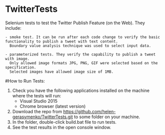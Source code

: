 # TwitterTests
Selenium tests to test the Twitter Publish Feature (on the Web).
They include:

	- smoke test. It can be run after each code change to verify the basic functionality to publish a tweet with text content. 
	  Boundary value analysis technique was used to select input data.
	  
	- parameterized tests. They verify the capability to publish a tweet with image. 
	  Only allowed image formats JPG, PNG, GIF were selected based on the specification. 
	  Selected images have allowed image size of 1MB.

#How to Run Tests:

1. Check you have the following applications installed on the machine where the tests will run:
   - Visual Studio 2015
   - Chrome browser (latest version)
2. Download the repo from https://github.com/helen-gerasymenko/TwitterTests.git to some folder on your machine.
3. In the folder, double-click build.bat file to run tests.
4. See the test results in the open console window.


